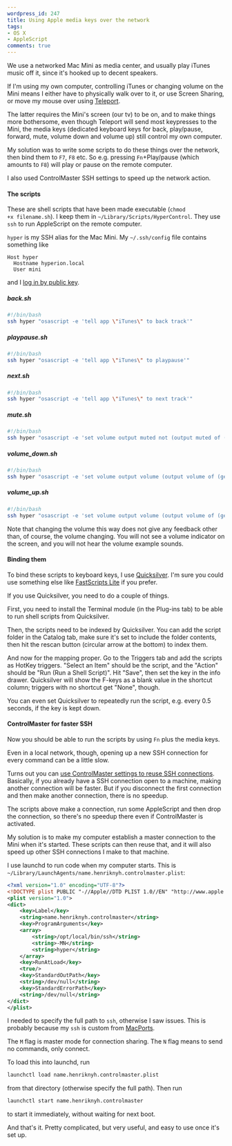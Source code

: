 ```yaml
---
wordpress_id: 247
title: Using Apple media keys over the network
tags:
- OS X
- AppleScript
comments: true
---
```

We use a networked Mac Mini as media center, and usually play iTunes music off it, since it's hooked up to decent speakers.

If I'm using my own computer, controlling iTunes or changing volume on the Mini means I either have to physically walk over to it, or use Screen Sharing, or move my mouse over using <a href="http://www.abyssoft.com/software/teleport/">Teleport</a>.

The latter requires the Mini's screen (our tv) to be on, and to make things more bothersome, even though Teleport will send most keypresses to the Mini, the media keys (dedicated keyboard keys for back, play/pause, forward, mute, volume down and volume up) still control my own computer.

My solution was to write some scripts to do these things over the network, then bind them to <code>F7</code>, <code>F8</code> etc. So e.g. pressing <code>Fn</code>+Play/pause (which amounts to <code>F8</code>) will play or pause on the remote computer.

I also used ControlMaster SSH settings to speed up the network action.

<!--more-->

<h4>The scripts</h4>

These are shell scripts that have been made executable (<code>chmod +x filename.sh</code>). I keep them in <code>~/Library/Scripts/HyperControl</code>. They use <code>ssh</code> to run AppleScript on the remote computer.

<code>hyper</code> is my SSH alias for the Mac Mini. My <code>~/.ssh/config</code> file contains something like

``` text ~/.ssh/config
Host hyper
  Hostname hyperion.local
  User mini
```
and I <a href="http://sial.org/howto/openssh/publickey-auth/">log in by public key</a>.

<h5>back.sh</h5>

``` bash
#!/bin/bash
ssh hyper "osascript -e 'tell app \"iTunes\" to back track'"
```

<h5>playpause.sh</h5>

``` bash
#!/bin/bash
ssh hyper "osascript -e 'tell app \"iTunes\" to playpause'"
```

<h5>next.sh</h5>

``` bash
#!/bin/bash
ssh hyper "osascript -e 'tell app \"iTunes\" to next track'"
```

<h5>mute.sh</h5>

``` bash
#!/bin/bash
ssh hyper "osascript -e 'set volume output muted not (output muted of (get volume settings))'"
```

<h5>volume_down.sh</h5>

``` bash
#!/bin/bash
ssh hyper "osascript -e 'set volume output volume (output volume of (get volume settings) - 7)'"
```

<h5>volume_up.sh</h5>

``` bash
#!/bin/bash
ssh hyper "osascript -e 'set volume output volume (output volume of (get volume settings) + 7)'"
```

Note that changing the volume this way does not give any feedback other than, of course, the volume changing. You will not see a volume indicator on the screen, and you will not hear the volume example sounds.

<h4>Binding them</h4>

To bind these scripts to keyboard keys, I use <a href="http://www.blacktree.com/">Quicksilver</a>. I'm sure you could use something else like <a href="http://www.red-sweater.com/fastscripts/">FastScripts Lite</a> if you prefer.

 If you use Quicksilver, you need to do a couple of things.

First, you need to install the Terminal module (in the Plug-ins tab) to be able to run shell scripts from Quicksilver.

Then, the scripts need to be indexed by Quicksilver. You can add the script folder in the Catalog tab, make sure it's set to include the folder contents, then hit the rescan button (circular arrow at the bottom) to index them.

And now for the mapping proper. Go to the Triggers tab and add the scripts as HotKey triggers. "Select an Item" should be the script, and the "Action" should be "Run (Run a Shell Script)". Hit "Save", then set the key in the info drawer. Quicksilver will show the F-keys as a blank value in the shortcut column; triggers with no shortcut get "None", though.

You can even set Quicksilver to repeatedly run the script, e.g. every 0.5 seconds, if the key is kept down.

<h4>ControlMaster for faster SSH</h4>

Now you should be able to run the scripts by using <code>Fn</code> plus the media keys.

Even in a local network, though, opening up a new SSH connection for every command can be a little slow.

Turns out you can <a href="http://www.cyberciti.biz/faq/linux-unix-reuse-openssh-connection/">use ControlMaster settings to reuse SSH connections</a>. Basically, if you already have a SSH connection open to a machine, making another connection will be faster. But if you disconnect the first connection and then make another connection, there is no speedup.

The scripts above make a connection, run some AppleScript and then drop the connection, so there's no speedup there even if ControlMaster is activated.

My solution is to make my computer establish a master connection to the Mini when it's started. These scripts can then reuse that, and it will also speed up other SSH connections I make to that machine.

I use launchd to run code when my computer starts. This is <code>~/Library/LaunchAgents/name.henriknyh.controlmaster.plist</code>:

``` xml
<?xml version="1.0" encoding="UTF-8"?>
<!DOCTYPE plist PUBLIC "-//Apple//DTD PLIST 1.0//EN" "http://www.apple.com/DTDs/PropertyList-1.0.dtd">
<plist version="1.0">
<dict>
    <key>Label</key>
    <string>name.henriknyh.controlmaster</string>
    <key>ProgramArguments</key>
    <array>
        <string>/opt/local/bin/ssh</string>
        <string>-MN</string>
        <string>hyper</string>
    </array>
    <key>RunAtLoad</key>
    <true/>
    <key>StandardOutPath</key>
    <string>/dev/null</string>
    <key>StandardErrorPath</key>
    <string>/dev/null</string>
</dict>
</plist>
```

I needed to specify the full path to <code>ssh</code>, otherwise I saw issues. This is probably because my <code>ssh</code> is custom from <a href="http://www.macports.org/">MacPorts</a>.

The <code>M</code> flag is master mode for connection sharing. The <code>N</code> flag means to send no commands, only connect.

To load this into launchd, run

``` bash
launchctl load name.henriknyh.controlmaster.plist
```
from that directory (otherwise specify the full path). Then run

``` bash
launchctl start name.henriknyh.controlmaster
```
to start it immediately, without waiting for next boot.

And that's it. Pretty complicated, but very useful, and easy to use once it's set up.
